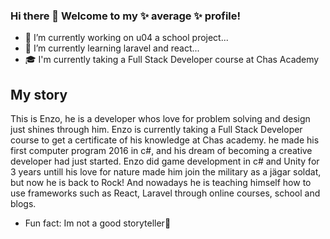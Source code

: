 ### Hi there 👋 Welcome to my ✨ average ✨ profile!

- 💼 I’m currently working on u04 a school project...
- 🧠 I’m currently learning laravel and react...
- 🎓 I'm currently taking a Full Stack Developer course at Chas Academy

## My story 
This is Enzo, he is a developer whos love for problem solving and design just shines through him. Enzo is currently taking a Full Stack Developer course to get a certificate of his knowledge at Chas academy. he made his first computer program 2016 in c#, and his dream of becoming a creative developer had just started. Enzo did game development in c# and Unity for 3 years untill his love for nature made him join the military as a jägar soldat, but now he is back to Rock! And nowadays he is teaching himself how to use frameworks such as React, Laravel through online courses, school and blogs.
-  Fun fact: Im not a good storyteller📜


